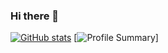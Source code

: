 ### Hi there 👋

[![GitHub stats](https://github-readme-stats.vercel.app/api?username=noorbhatia)](https://github.com/anuraghazra/github-readme-stats)
[![Profile Summary](http://github-profile-summary-cards.vercel.app/api/cards/profile-details?username=noorbhatia&theme=nord_dark)]

